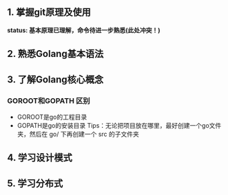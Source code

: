 ## 1. 掌握git原理及使用  
**status: 基本原理已理解，命令待进一步熟悉(此处冲突！)**

## 2. 熟悉Golang基本语法

## 3. 了解Golang核心概念
### GOROOT和GOPATH 区别
- GOROOT是go的工程目录
- GOPATH是go的安装目录 
Tips：无论把项目放在哪里，最好创建一个go文件夹，然后在 go/ 下再创建一个 src 的子文件夹

## 4. 学习设计模式

## 5. 学习分布式